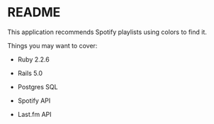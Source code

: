 # README

This application recommends Spotify playlists using colors to find it.

Things you may want to cover:

* Ruby 2.2.6

* Rails 5.0

* Postgres SQL

* Spotify API

* Last.fm API
